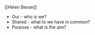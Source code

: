 [[Helen Bevan]]
- Our - who is we?
- Shared - what to we have in common?
- Purpose - what is the aim?